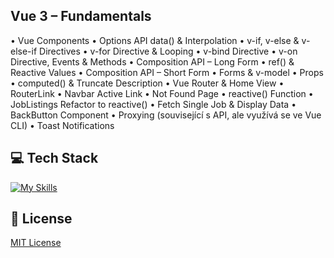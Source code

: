 ## Vue 3 – Fundamentals
• Vue Components
• Options API data() & Interpolation
• v-if, v-else & v-else-if Directives
• v-for Directive & Looping
• v-bind Directive
• v-on Directive, Events & Methods
• Composition API – Long Form
• ref() & Reactive Values
• Composition API – Short Form
• Forms & v-model
• Props
• computed() & Truncate Description
• Vue Router & Home View
• RouterLink
• Navbar Active Link
• Not Found Page
• reactive() Function
• JobListings Refactor to reactive()
• Fetch Single Job & Display Data
• BackButton Component
• Proxying (související s API, ale využívá se ve Vue CLI)
• Toast Notifications

## 💻 Tech Stack
[![My Skills](https://skillicons.dev/icons?i=javascript,typescript,vue,tailwind)](https://skillicons.dev)

## 🔐 License
[MIT License](LICENSE) 